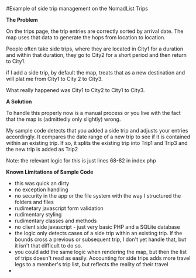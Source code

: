 #Example of side trip management on the NomadList Trips

**The Problem**

On the trips page, the trip entries are correctly sorted by arrival date. The map uses that data to 
generate the hops from location to location. 

People often take side trips, where they are located in City1 for a duration and within that duration, they go to City2 for a short period and then return to City1.

if I add a side trip, by default the map, treats that as a new destination and will plat me from City1 to City 2 to City3.

What really happened was City1 to City2 to City1 to City3.

**A Solution**

To handle this properly now is a manual process or you live with the fact that the map is (admittedly only slightly) wrong.

My sample code detects that you added a side trip and adjusts your entries accordingly.
It compares the date range of a new trip to see if it is contained within an existing trip. If so, it splits the existing trip into Trip1 and Trip3 and the new trip is added as Trip2

Note: the relevant logic for this is just lines 68-82 in index.php

**Known Limitations of Sample Code**

* this was quick an dirty
 * no exception handling
 * no security in the app or the file system with the way I structured the folders and files
 * rudimetary javascript form validation
 * rudimentary styling
 * rudimentary classes and methods
 * no client side javascript - just very basic PHP and a SQLite database 
* the logic only detects cases of a side trip within an existing trip. If the bounds cross a previous or subsequent trip, I don't yet handle that, but it isn't that difficult to do so.
* you could add the same logic when rendering the map, but then the list of trips doesn't read as easily. Accounting for side trips adds more travel legs to a member's trip list, but reflects the reality of their travel   
* 

